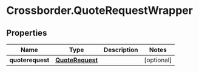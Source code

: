 # Crossborder.QuoteRequestWrapper

## Properties

Name | Type | Description | Notes
------------ | ------------- | ------------- | -------------
**quoterequest** | [**QuoteRequest**](QuoteRequest.md) |  | [optional] 


